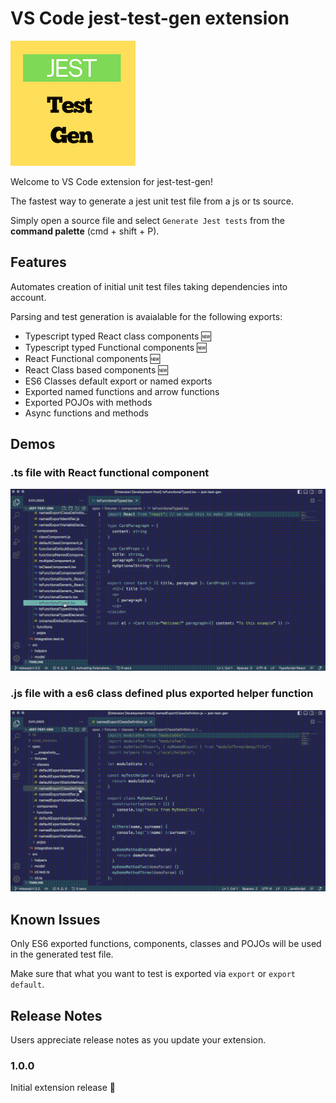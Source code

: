 # VS Code jest-test-gen extension

![logo](assets/logo.png)

Welcome to VS Code extension for jest-test-gen! 

The fastest way to generate a jest unit test file from a js or ts source.

Simply open a source file and select `Generate Jest tests` from the **command palette** (cmd + shift + P).

## Features

Automates creation of initial unit test files taking dependencies into account.

Parsing and test generation is avaialable for the following exports:

* Typescript typed React class components 🆕
* Typescript typed Functional components 🆕
* React Functional components 🆕
* React Class based components 🆕
* ES6 Classes default export or named exports
* Exported named functions and arrow functions
* Exported POJOs with methods
* Async functions and methods

## Demos

### .ts file with React functional component

![demo on a .tsx file with React Component](assets/anim-react-comp.gif)

### .js file with a es6 class defined plus exported helper function

![js file with a es6 class defined plus exported helper function](assets/anim-es6-class.gif)


## Known Issues

Only ES6 exported functions, components, classes and POJOs will be used in the generated test file.

Make sure that what you want to test is exported via `export` or `export default`.

## Release Notes

Users appreciate release notes as you update your extension.

### 1.0.0

Initial extension release 🎉

